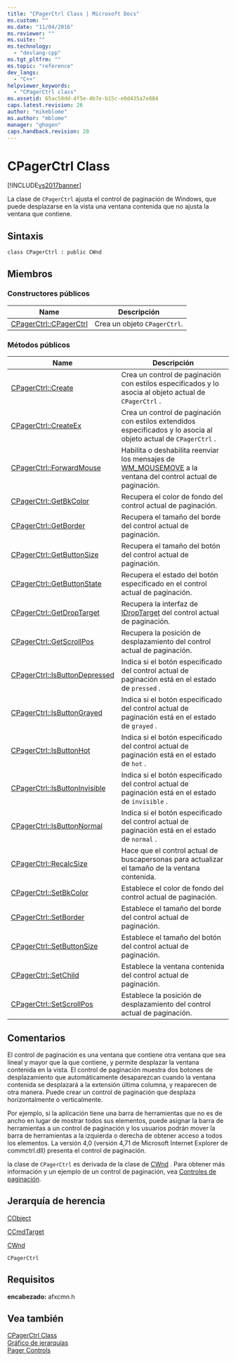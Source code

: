 ```yaml
---
title: "CPagerCtrl Class | Microsoft Docs"
ms.custom: ""
ms.date: "11/04/2016"
ms.reviewer: ""
ms.suite: ""
ms.technology: 
  - "devlang-cpp"
ms.tgt_pltfrm: ""
ms.topic: "reference"
dev_langs: 
  - "C++"
helpviewer_keywords: 
  - "CPagerCtrl class"
ms.assetid: 65ac58dd-4f5e-4b7e-b15c-e0d435a7e884
caps.latest.revision: 26
author: "mikeblome"
ms.author: "mblome"
manager: "ghogen"
caps.handback.revision: 28
---
```

# CPagerCtrl Class
[!INCLUDE[vs2017banner](../../assembler/inline/includes/vs2017banner.md)]

La clase de `CPagerCtrl` ajusta el control de paginación de Windows, que puede desplazarse en la vista una ventana contenida que no ajusta la ventana que contiene.  
  
## Sintaxis  
  
```  
class CPagerCtrl : public CWnd  
```  
  
## Miembros  
  
### Constructores públicos  
  
|Name|Descripción|  
|----------|-----------------|  
|[CPagerCtrl::CPagerCtrl](../Topic/CPagerCtrl::CPagerCtrl.md)|Crea un objeto `CPagerCtrl`.|  
  
### Métodos públicos  
  
|Name|Descripción|  
|----------|-----------------|  
|[CPagerCtrl::Create](../Topic/CPagerCtrl::Create.md)|Crea un control de paginación con estilos especificados y lo asocia al objeto actual de `CPagerCtrl` .|  
|[CPagerCtrl::CreateEx](../Topic/CPagerCtrl::CreateEx.md)|Crea un control de paginación con estilos extendidos especificados y lo asocia al objeto actual de `CPagerCtrl` .|  
|[CPagerCtrl::ForwardMouse](../Topic/CPagerCtrl::ForwardMouse.md)|Habilita o deshabilita reenviar los mensajes de [WM\_MOUSEMOVE](http://msdn.microsoft.com/library/windows/desktop/ms645616) a la ventana del control actual de paginación.|  
|[CPagerCtrl::GetBkColor](../Topic/CPagerCtrl::GetBkColor.md)|Recupera el color de fondo del control actual de paginación.|  
|[CPagerCtrl::GetBorder](../Topic/CPagerCtrl::GetBorder.md)|Recupera el tamaño del borde del control actual de paginación.|  
|[CPagerCtrl::GetButtonSize](../Topic/CPagerCtrl::GetButtonSize.md)|Recupera el tamaño del botón del control actual de paginación.|  
|[CPagerCtrl::GetButtonState](../Topic/CPagerCtrl::GetButtonState.md)|Recupera el estado del botón especificado en el control actual de paginación.|  
|[CPagerCtrl::GetDropTarget](../Topic/CPagerCtrl::GetDropTarget.md)|Recupera la interfaz de [IDropTarget](http://msdn.microsoft.com/library/windows/desktop/ms679679) del control actual de paginación.|  
|[CPagerCtrl::GetScrollPos](../Topic/CPagerCtrl::GetScrollPos.md)|Recupera la posición de desplazamiento del control actual de paginación.|  
|[CPagerCtrl::IsButtonDepressed](../Topic/CPagerCtrl::IsButtonDepressed.md)|Indica si el botón especificado del control actual de paginación está en el estado de `pressed` .|  
|[CPagerCtrl::IsButtonGrayed](../Topic/CPagerCtrl::IsButtonGrayed.md)|Indica si el botón especificado del control actual de paginación está en el estado de `grayed` .|  
|[CPagerCtrl::IsButtonHot](../Topic/CPagerCtrl::IsButtonHot.md)|Indica si el botón especificado del control actual de paginación está en el estado de `hot` .|  
|[CPagerCtrl::IsButtonInvisible](../Topic/CPagerCtrl::IsButtonInvisible.md)|Indica si el botón especificado del control actual de paginación está en el estado de `invisible` .|  
|[CPagerCtrl::IsButtonNormal](../Topic/CPagerCtrl::IsButtonNormal.md)|Indica si el botón especificado del control actual de paginación está en el estado de `normal` .|  
|[CPagerCtrl::RecalcSize](../Topic/CPagerCtrl::RecalcSize.md)|Hace que el control actual de buscapersonas para actualizar el tamaño de la ventana contenida.|  
|[CPagerCtrl::SetBkColor](../Topic/CPagerCtrl::SetBkColor.md)|Establece el color de fondo del control actual de paginación.|  
|[CPagerCtrl::SetBorder](../Topic/CPagerCtrl::SetBorder.md)|Establece el tamaño del borde del control actual de paginación.|  
|[CPagerCtrl::SetButtonSize](../Topic/CPagerCtrl::SetButtonSize.md)|Establece el tamaño del botón del control actual de paginación.|  
|[CPagerCtrl::SetChild](../Topic/CPagerCtrl::SetChild.md)|Establece la ventana contenida del control actual de paginación.|  
|[CPagerCtrl::SetScrollPos](../Topic/CPagerCtrl::SetScrollPos.md)|Establece la posición de desplazamiento del control actual de paginación.|  
  
## Comentarios  
 El control de paginación es una ventana que contiene otra ventana que sea lineal y mayor que la que contiene, y permite desplazar la ventana contenida en la vista.  El control de paginación muestra dos botones de desplazamiento que automáticamente desaparezcan cuando la ventana contenida se desplazará a la extensión última columna, y reaparecen de otra manera.  Puede crear un control de paginación que desplaza horizontalmente o verticalmente.  
  
 Por ejemplo, si la aplicación tiene una barra de herramientas que no es de ancho en lugar de mostrar todos sus elementos, puede asignar la barra de herramientas a un control de paginación y los usuarios podrán mover la barra de herramientas a la izquierda o derecha de obtener acceso a todos los elementos.  La versión 4,0 \(versión 4,71 de Microsoft Internet Explorer de commctrl.dll\) presenta el control de paginación.  
  
 la clase de `CPagerCtrl` es derivada de la clase de [CWnd](../../mfc/reference/cwnd-class.md) .  Para obtener más información y un ejemplo de un control de paginación, vea [Controles de paginación](http://msdn.microsoft.com/library/windows/desktop/bb760855).  
  
## Jerarquía de herencia  
 [CObject](../../mfc/reference/cobject-class.md)  
  
 [CCmdTarget](../../mfc/reference/ccmdtarget-class.md)  
  
 [CWnd](../../mfc/reference/cwnd-class.md)  
  
 `CPagerCtrl`  
  
## Requisitos  
 **encabezado:** afxcmn.h  
  
## Vea también  
 [CPagerCtrl Class](../../mfc/reference/cpagerctrl-class.md)   
 [Gráfico de jerarquías](../../mfc/hierarchy-chart.md)   
 [Pager Controls](http://msdn.microsoft.com/library/windows/desktop/bb760855)